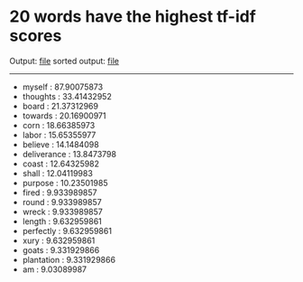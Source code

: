 # 20 words have the highest tf-idf scores

Output: [file](https://github.com/thwowu/BigData-Lab1/blob/master/TF-IDF/result.csv)
sorted output: [file](https://github.com/thwowu/BigData-Lab1/blob/master/TF-IDF/resultsort.csv)

***
* 	myself	: 	87.90075873
* 	thoughts	: 	33.41432952
* 	board	: 	21.37312969
* 	towards	: 	20.16900971
* 	corn	: 	18.66385973
* 	labor	: 	15.65355977
* 	believe	: 	14.1484098
* 	deliverance	: 	13.8473798
* 	coast	: 	12.64325982
* 	shall	: 	12.04119983
* 	purpose	: 	10.23501985
* 	fired	: 	9.933989857
* 	round	: 	9.933989857
* 	wreck	: 	9.933989857
* 	length	: 	9.632959861
* 	perfectly	: 	9.632959861
* 	xury	: 	9.632959861
* 	goats	: 	9.331929866
* 	plantation	: 	9.331929866
* 	am	: 	9.03089987

